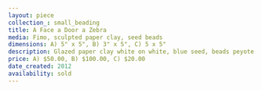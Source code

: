 ```yaml
---
layout: piece
collection_: small_beading
title: A Face a Door a Zebra
media: Fimo, sculpted paper clay, seed beads
dimensions: A) 5" x 5", B) 3" x 5", C) 5 x 5"
description: Glazed paper clay white on white, blue seed, beads peyote stitch, graduated seed beads peyote stitch, and fimo mixed beads peyote.
price: A) $50.00, B) $100.00, C) $20.00
date_created: 2012
availability: sold
---
```

